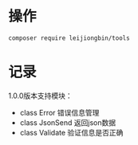 # 操作
~~~ 
composer require leijiongbin/tools 
~~~

# 记录

1.0.0版本支持模块：
- class Error 错误信息管理
- class JsonSend 返回json数据
- class Validate 验证信息是否正确
